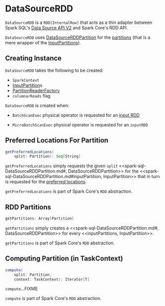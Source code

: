# DataSourceRDD

`DataSourceRDD` is a `RDD[InternalRow]` that acts as a thin adapter between Spark SQL's [Data Source API V2](spark-sql-data-source-api-v2.md) and Spark Core's RDD API.

`DataSourceRDD` uses [DataSourceRDDPartition](spark-sql-DataSourceRDDPartition.md) for the [partitions](#getPartitions) (that is a mere wrapper of the [InputPartitions](#inputPartitions)).

## Creating Instance

`DataSourceRDD` takes the following to be created:

* <span id="sc"> `SparkContext`
* <span id="inputPartitions"> [InputPartition](connector/InputPartition.md)s
* <span id="partitionReaderFactory"> [PartitionReaderFactory](connector/PartitionReaderFactory.md)
* <span id="columnarReads"> `columnarReads` flag

`DataSourceRDD` is created when:

* `BatchScanExec` physical operator is requested for an [input RDD](physical-operators/BatchScanExec.md#inputRDD)

* `MicroBatchScanExec` physical operator is requested for an `inputRDD`

## <span id="getPreferredLocations"> Preferred Locations For Partition

```scala
getPreferredLocations(
    split: Partition): Seq[String]
```

`getPreferredLocations` simply requests the given `split` <<spark-sql-DataSourceRDDPartition.md#, DataSourceRDDPartition>> for the <<spark-sql-DataSourceRDDPartition.md#inputPartition, InputPartition>> that in turn is requested for the [preferred locations](connector/InputPartition.md#preferredLocations).

`getPreferredLocations` is part of Spark Core's `RDD` abstraction.

## <span id="getPartitions"> RDD Partitions

```scala
getPartitions: Array[Partition]
```

`getPartitions` simply creates a <<spark-sql-DataSourceRDDPartition.md#, DataSourceRDDPartition>> for every <<inputPartitions, InputPartition>>.

`getPartitions` is part of Spark Core's `RDD` abstraction.

## <span id="compute"> Computing Partition (in TaskContext)

```scala
compute(
    split: Partition,
    context: TaskContext): Iterator[T]
```

`compute`...FIXME

`compute` is part of Spark Core's `RDD` abstraction.
